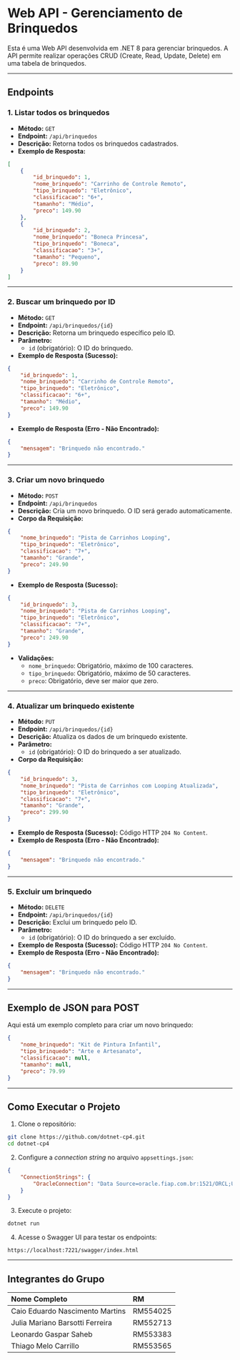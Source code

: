 # **Web API - Gerenciamento de Brinquedos**

Esta é uma Web API desenvolvida em .NET 8 para gerenciar brinquedos. A API permite realizar operações CRUD (Create, Read, Update, Delete) em uma tabela de brinquedos.

---

## **Endpoints**

### **1. Listar todos os brinquedos**

- **Método:** `GET`
- **Endpoint:** `/api/brinquedos`
- **Descrição:** Retorna todos os brinquedos cadastrados.
- **Exemplo de Resposta:**

```json
[
    {
        "id_brinquedo": 1,
        "nome_brinquedo": "Carrinho de Controle Remoto",
        "tipo_brinquedo": "Eletrônico",
        "classificacao": "6+",
        "tamanho": "Médio",
        "preco": 149.90
    },
    {
        "id_brinquedo": 2,
        "nome_brinquedo": "Boneca Princesa",
        "tipo_brinquedo": "Boneca",
        "classificacao": "3+",
        "tamanho": "Pequeno",
        "preco": 89.90
    }
]
```


---

### **2. Buscar um brinquedo por ID**

- **Método:** `GET`
- **Endpoint:** `/api/brinquedos/{id}`
- **Descrição:** Retorna um brinquedo específico pelo ID.
- **Parâmetro:**
    - `id` (obrigatório): O ID do brinquedo.
- **Exemplo de Resposta (Sucesso):**

```json
{
    "id_brinquedo": 1,
    "nome_brinquedo": "Carrinho de Controle Remoto",
    "tipo_brinquedo": "Eletrônico",
    "classificacao": "6+",
    "tamanho": "Médio",
    "preco": 149.90
}
```

- **Exemplo de Resposta (Erro - Não Encontrado):**

```json
{
    "mensagem": "Brinquedo não encontrado."
}
```


---

### **3. Criar um novo brinquedo**

- **Método:** `POST`
- **Endpoint:** `/api/brinquedos`
- **Descrição:** Cria um novo brinquedo. O ID será gerado automaticamente.
- **Corpo da Requisição:**

```json
{
    "nome_brinquedo": "Pista de Carrinhos Looping",
    "tipo_brinquedo": "Eletrônico",
    "classificacao": "7+",
    "tamanho": "Grande",
    "preco": 249.90
}
```

- **Exemplo de Resposta (Sucesso):**

```json
{
    "id_brinquedo": 3,
    "nome_brinquedo": "Pista de Carrinhos Looping",
    "tipo_brinquedo": "Eletrônico",
    "classificacao": "7+",
    "tamanho": "Grande",
    "preco": 249.90
}
```

- **Validações:**
    - `nome_brinquedo`: Obrigatório, máximo de 100 caracteres.
    - `tipo_brinquedo`: Obrigatório, máximo de 50 caracteres.
    - `preco`: Obrigatório, deve ser maior que zero.

---

### **4. Atualizar um brinquedo existente**

- **Método:** `PUT`
- **Endpoint:** `/api/brinquedos/{id}`
- **Descrição:** Atualiza os dados de um brinquedo existente.
- **Parâmetro:**
    - `id` (obrigatório): O ID do brinquedo a ser atualizado.
- **Corpo da Requisição:**

```json
{
    "id_brinquedo": 3,
    "nome_brinquedo": "Pista de Carrinhos com Looping Atualizada",
    "tipo_brinquedo": "Eletrônico",
    "classificacao": "7+",
    "tamanho": "Grande",
    "preco": 299.90
}
```

- **Exemplo de Resposta (Sucesso):** Código HTTP `204 No Content`.
- **Exemplo de Resposta (Erro - Não Encontrado):**

```json
{
    "mensagem": "Brinquedo não encontrado."
}
```


---

### **5. Excluir um brinquedo**

- **Método:** `DELETE`
- **Endpoint:** `/api/brinquedos/{id}`
- **Descrição:** Exclui um brinquedo pelo ID.
- **Parâmetro:**
    - `id` (obrigatório): O ID do brinquedo a ser excluído.
- **Exemplo de Resposta (Sucesso):** Código HTTP `204 No Content`.
- **Exemplo de Resposta (Erro - Não Encontrado):**

```json
{
    "mensagem": "Brinquedo não encontrado."
}
```


---

## **Exemplo de JSON para POST**

Aqui está um exemplo completo para criar um novo brinquedo:

```json
{
    "nome_brinquedo": "Kit de Pintura Infantil",
    "tipo_brinquedo": "Arte e Artesanato",
    "classificacao": null,
    "tamanho": null,
    "preco": 79.99
}
```

---

## **Como Executar o Projeto**

1. Clone o repositório:

```bash
git clone https://github.com/dotnet-cp4.git
cd dotnet-cp4
```

2. Configure a *connection string* no arquivo `appsettings.json`:

```json
{
    "ConnectionStrings": {
        "OracleConnection": "Data Source=oracle.fiap.com.br:1521/ORCL;User Id=rm554025;Password=010204;"
    }
}
```

3. Execute o projeto:

```bash
dotnet run
```

4. Acesse o Swagger UI para testar os endpoints:

```
https://localhost:7221/swagger/index.html
```


---

## **Integrantes do Grupo**

| Nome Completo | RM |
| :-- | :-- |
| Caio Eduardo Nascimento Martins | RM554025 |
| Julia Mariano Barsotti Ferreira | RM552713 |
| Leonardo Gaspar Saheb | RM553383 |
| Thiago Melo Carrillo | RM553565 |

